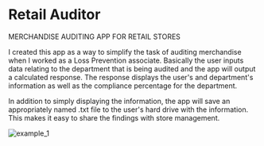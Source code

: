 # Retail Auditor
MERCHANDISE AUDITING APP FOR RETAIL STORES

I created this app as a way to simplify the task of auditing merchandise when I worked as a Loss Prevention associate.
Basically the user inputs data relating to the department that is being audited and the app will output a calculated response.
The response displays the user's and department's information as well as the compliance percentage for the department.

In addition to simply displaying the information, the app will save an appropriately named .txt file to the user's hard drive with the information.
This makes it easy to share the findings with store management.

![example_1](https://user-images.githubusercontent.com/62576670/185679696-19abb2fc-1b2a-4585-8ea1-d2ad09cdf3c4.gif)
